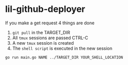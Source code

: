 # lil-github-deployer

If you make a get request 4 things are done

1. `git pull` in the TARGET_DIR 
2. All `tmux` sessions are passed CTRL-C
3. A new `tmux` session is created
4. The `shell script` is executed in the new session


```bash
go run main.go NAME ../TARGET_DIR YOUR_SHELL_LOCATION
```